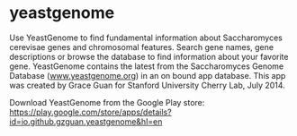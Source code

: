 # yeastgenome
Use YeastGenome to find fundamental information about Saccharomyces cerevisae genes and chromosomal features. Search gene names, gene descriptions or browse the database to find information about your favorite gene. YeastGenome contains the latest from the Saccharomyces Genome Database (www.yeastgenome.org) in an on bound app database. This app was created by Grace Guan for Stanford University Cherry Lab, July 2014.

Download YeastGenome from the Google Play store: https://play.google.com/store/apps/details?id=io.github.gzguan.yeastgenome&hl=en
